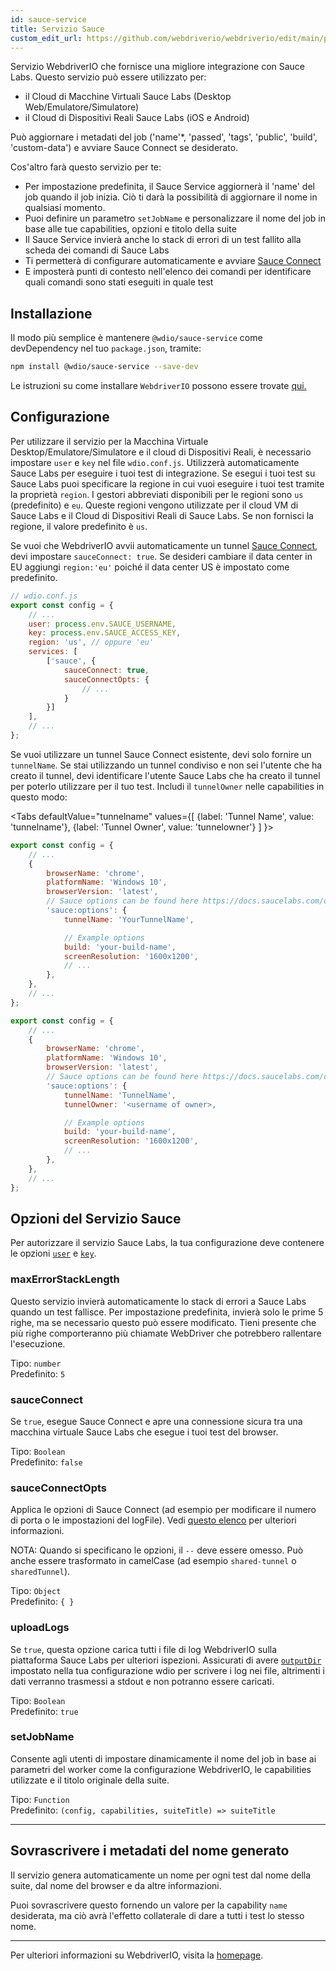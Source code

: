 ```yaml
---
id: sauce-service
title: Servizio Sauce
custom_edit_url: https://github.com/webdriverio/webdriverio/edit/main/packages/wdio-sauce-service/README.md
---
```



Servizio WebdriverIO che fornisce una migliore integrazione con Sauce Labs. Questo servizio può essere utilizzato per:

- il Cloud di Macchine Virtuali Sauce Labs (Desktop Web/Emulatore/Simulatore)
- il Cloud di Dispositivi Reali Sauce Labs (iOS e Android)

Può aggiornare i metadati del job ('name'*, 'passed', 'tags', 'public', 'build', 'custom-data') e avviare Sauce Connect se desiderato.

Cos'altro farà questo servizio per te:

- Per impostazione predefinita, il Sauce Service aggiornerà il 'name' del job quando il job inizia. Ciò ti darà la possibilità di aggiornare il nome in qualsiasi momento.
- Puoi definire un parametro `setJobName` e personalizzare il nome del job in base alle tue capabilities, opzioni e titolo della suite
- Il Sauce Service invierà anche lo stack di errori di un test fallito alla scheda dei comandi di Sauce Labs
- Ti permetterà di configurare automaticamente e avviare [Sauce Connect](https://docs.saucelabs.com/secure-connections/)
- E imposterà punti di contesto nell'elenco dei comandi per identificare quali comandi sono stati eseguiti in quale test

## Installazione

Il modo più semplice è mantenere `@wdio/sauce-service` come devDependency nel tuo `package.json`, tramite:

```sh
npm install @wdio/sauce-service --save-dev
```

Le istruzioni su come installare `WebdriverIO` possono essere trovate [qui.](https://webdriver.io/docs/gettingstarted)

## Configurazione

Per utilizzare il servizio per la Macchina Virtuale Desktop/Emulatore/Simulatore e il cloud di Dispositivi Reali, è necessario impostare `user` e `key` nel file `wdio.conf.js`. Utilizzerà automaticamente Sauce Labs per eseguire i tuoi test di integrazione. Se esegui i tuoi test su Sauce Labs puoi specificare la regione in cui vuoi eseguire i tuoi test tramite la proprietà `region`. I gestori abbreviati disponibili per le regioni sono `us` (predefinito) e `eu`. Queste regioni vengono utilizzate per il cloud VM di Sauce Labs e il Cloud di Dispositivi Reali di Sauce Labs. Se non fornisci la regione, il valore predefinito è `us`.

Se vuoi che WebdriverIO avvii automaticamente un tunnel [Sauce Connect](https://docs.saucelabs.com/secure-connections/#sauce-connect-proxy), devi impostare `sauceConnect: true`. Se desideri cambiare il data center in EU aggiungi `region:'eu'` poiché il data center US è impostato come predefinito.

```js
// wdio.conf.js
export const config = {
    // ...
    user: process.env.SAUCE_USERNAME,
    key: process.env.SAUCE_ACCESS_KEY,
    region: 'us', // oppure 'eu'
    services: [
        ['sauce', {
            sauceConnect: true,
            sauceConnectOpts: {
                // ...
            }
        }]
    ],
    // ...
};
```

Se vuoi utilizzare un tunnel Sauce Connect esistente, devi solo fornire un `tunnelName`. Se stai utilizzando un tunnel condiviso e non sei l'utente che ha creato il tunnel, devi identificare l'utente Sauce Labs che ha creato il tunnel per poterlo utilizzare per il tuo test. Includi il `tunnelOwner` nelle capabilities in questo modo:

<Tabs
  defaultValue="tunnelname"
  values={[
    {label: 'Tunnel Name', value: 'tunnelname'},
    {label: 'Tunnel Owner', value: 'tunnelowner'}
  ]
}>
<TabItem value="tunnelname">

```js
export const config = {
    // ...
    {
        browserName: 'chrome',
        platformName: 'Windows 10',
        browserVersion: 'latest',
        // Sauce options can be found here https://docs.saucelabs.com/dev/test-configuration-options/
        'sauce:options': {
            tunnelName: 'YourTunnelName',

            // Example options
            build: 'your-build-name',
            screenResolution: '1600x1200',
            // ...
        },
    },
    // ...
};
```

</TabItem>
<TabItem value="tunnelowner">

```js
export const config = {
    // ...
    {
        browserName: 'chrome',
        platformName: 'Windows 10',
        browserVersion: 'latest',
        // Sauce options can be found here https://docs.saucelabs.com/dev/test-configuration-options/
        'sauce:options': {
            tunnelName: 'TunnelName',
            tunnelOwner: '<username of owner>,

            // Example options
            build: 'your-build-name',
            screenResolution: '1600x1200',
            // ...
        },
    },
    // ...
};
```

</TabItem>
</Tabs>

## Opzioni del Servizio Sauce

Per autorizzare il servizio Sauce Labs, la tua configurazione deve contenere le opzioni [`user`](https://webdriver.io/docs/options#user) e [`key`](https://webdriver.io/docs/options#key).

### maxErrorStackLength

Questo servizio invierà automaticamente lo stack di errori a Sauce Labs quando un test fallisce. Per impostazione predefinita, invierà solo le prime 5 righe, ma se necessario questo può essere modificato. Tieni presente che più righe comporteranno più chiamate WebDriver che potrebbero rallentare l'esecuzione.

Tipo: `number`<br />
Predefinito: `5`

### sauceConnect

Se `true`, esegue Sauce Connect e apre una connessione sicura tra una macchina virtuale Sauce Labs che esegue i tuoi test del browser.

Tipo: `Boolean`<br />
Predefinito: `false`

### sauceConnectOpts

Applica le opzioni di Sauce Connect (ad esempio per modificare il numero di porta o le impostazioni del logFile). Vedi [questo elenco](https://docs.saucelabs.com/dev/cli/sauce-connect-5/run/) per ulteriori informazioni.

NOTA: Quando si specificano le opzioni, il `--` deve essere omesso. Può anche essere trasformato in camelCase (ad esempio `shared-tunnel` o `sharedTunnel`).

Tipo: `Object`<br />
Predefinito: `{ }`

### uploadLogs

Se `true`, questa opzione carica tutti i file di log WebdriverIO sulla piattaforma Sauce Labs per ulteriori ispezioni. Assicurati di avere [`outputDir`](https://webdriver.io/docs/options#outputdir) impostato nella tua configurazione wdio per scrivere i log nei file, altrimenti i dati verranno trasmessi a stdout e non potranno essere caricati.

Tipo: `Boolean`<br />
Predefinito: `true`

### setJobName

Consente agli utenti di impostare dinamicamente il nome del job in base ai parametri del worker come la configurazione WebdriverIO, le capabilities utilizzate e il titolo originale della suite.

Tipo: `Function`<br />
Predefinito: `(config, capabilities, suiteTitle) => suiteTitle`

----

## Sovrascrivere i metadati del nome generato

Il servizio genera automaticamente un nome per ogni test dal nome della suite, dal nome del browser e da altre informazioni.

Puoi sovrascrivere questo fornendo un valore per la capability `name` desiderata, ma ciò avrà l'effetto collaterale di dare a tutti i test lo stesso nome.

----

Per ulteriori informazioni su WebdriverIO, visita la [homepage](https://webdriver.io).